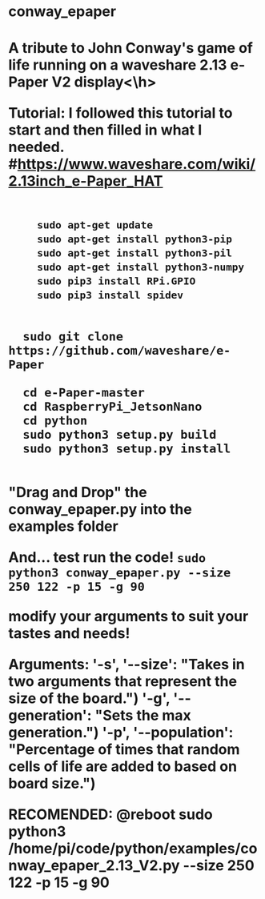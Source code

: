 # conway_epaper

<h1>A tribute to John Conway's game of life running on a waveshare 2.13 e-Paper V2 display<\h>

Tutorial:
  I followed this tutorial to start and then filled in what I needed.
    #https://www.waveshare.com/wiki/2.13inch_e-Paper_HAT
  
  <div>
    <code>
    <code>sudo apt-get update</code>
    <code>sudo apt-get install python3-pip</code>
    <code>sudo apt-get install python3-pil</code>
    <code>sudo apt-get install python3-numpy</code>
    <code>sudo pip3 install RPi.GPIO</code>
    <code>sudo pip3 install spidev</code>
    </code>
  </div>
  
  <code>
  sudo git clone https://github.com/waveshare/e-Paper
  </code>
  
  <code>
  cd e-Paper-master
  cd RaspberryPi_JetsonNano
  cd python
  sudo python3 setup.py build
  sudo python3 setup.py install
  </code>
  
  "Drag and Drop" the conway_epaper.py into the examples folder
    
  And... test run the code!
  <code>sudo python3 conway_epaper.py --size 250 122 -p 15 -g 90</code>
  
  modify your arguments to suit your tastes and needs!
  
Arguments:
  '-s', '--size': "Takes in two arguments that represent the size of the board.")
  '-g', '--generation': "Sets the max generation.")
  '-p', '--population': "Percentage of times that random cells of life are added to based on board size.")
  
  RECOMENDED: 
    @reboot sudo python3 /home/pi/code/python/examples/conway_epaper_2.13_V2.py --size 250 122 -p 15 -g 90
